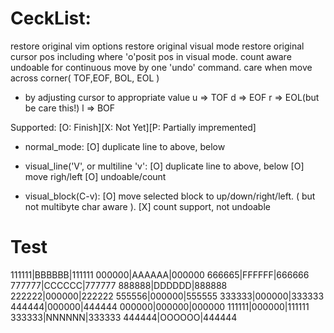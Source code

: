  CeckList:
=====================
 restore original vim options
 restore original visual mode
 restore original cursor pos including where 'o'posit pos in visual mode.
 count aware
 undoable for continuous move by one 'undo' command.
 care when move across corner( TOF,EOF, BOL, EOL )
  - by adjusting cursor to appropriate value
  u => TOF
  d => EOF
  r => EOL(but be care this!)
  l => BOF

 Supported: [O: Finish][X: Not Yet][P: Partially impremented]
 * normal_mode:
 [O] duplicate line to above, below

 * visual_line('V', or multiline 'v':
 [O] duplicate line to above, below
 [O] move righ/left
 [O] undoable/count

 * visual_block(C-v):
 [O] move selected block to up/down/right/left.
   ( but not multibyte char aware ).
 [X] count support, not undoable

Test
==================================
  111111|BBBBBB|111111
  000000|AAAAAA|000000
  666665|FFFFFF|666666
  777777|CCCCCC|777777
  888888|DDDDDD|888888
  222222|000000|222222
  555556|000000|555555
  333333|000000|333333
  444444|000000|444444
  000000|000000|000000
  111111|000000|111111
  333333|NNNNNN|333333
  444444|OOOOOO|444444
